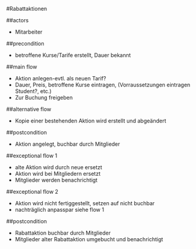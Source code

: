 #Rabattaktionen

##actors
- Mitarbeiter

##precondition
- betroffene Kurse/Tarife erstellt, Dauer bekannt

##main flow
- Aktion anlegen-evtl. als neuen Tarif?
- Dauer, Preis, betroffene Kurse eintragen, (Vorraussetzungen eintragen Student?, etc.)
- Zur Buchung freigeben

##alternative flow
- Kopie einer bestehenden Aktion wird erstellt und abgeändert

##postcondition
- Aktion angelegt, buchbar durch Mitglieder

##exceptional flow 1
- alte Aktion wird durch neue ersetzt
- Aktion wird bei Mitgliedern ersetzt
- Mitglieder werden benachrichtigt

##exceptional flow 2
- Aktion wird nicht fertiggestellt, setzen auf nicht buchbar
- nachträglich anpasspar siehe flow 1

##postcondition
- Rabattaktion buchbar durch Mitglieder
- Mitglieder alter Rabattaktion umgebucht und benachrichtigt

